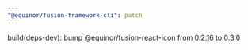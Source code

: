 ```yaml
---
"@equinor/fusion-framework-cli": patch
---
```


build(deps-dev): bump @equinor/fusion-react-icon from 0.2.16 to 0.3.0
